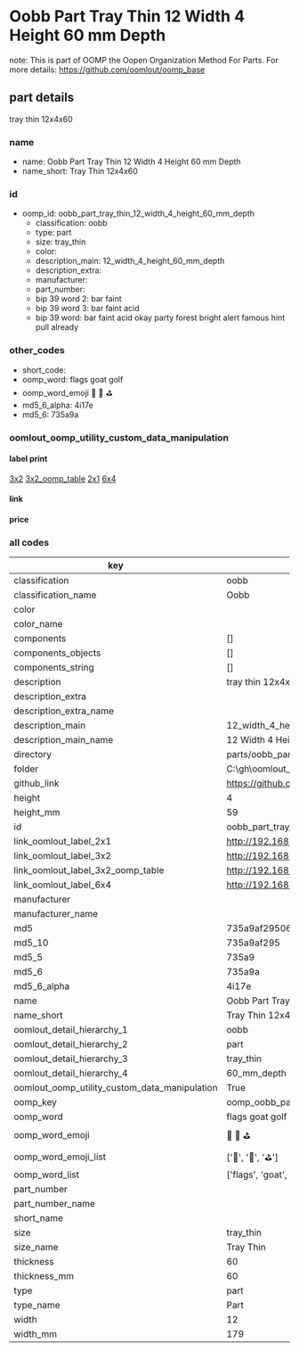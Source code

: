 # Oobb Part Tray Thin 12 Width 4 Height 60 mm Depth  

note: This is part of OOMP the Oopen Organization Method For Parts. For more details: https://github.com/oomlout/oomp_base

##  part details
  



tray thin 12x4x60



### name
* name: Oobb Part Tray Thin 12 Width 4 Height 60 mm Depth
* name_short: Tray Thin 12x4x60 
### id
* oomp_id: oobb_part_tray_thin_12_width_4_height_60_mm_depth
  * classification: oobb
  * type: part
  * size: tray_thin
  * color: 
  * description_main: 12_width_4_height_60_mm_depth
  * description_extra: 
  * manufacturer: 
  * part_number: 
  * bip 39 word 2: bar faint
  * bip 39 word 3: bar faint acid
  * bip 39 word: bar faint acid okay party forest bright alert famous hint pull already

### other_codes
* short_code: 
* oomp_word: flags goat golf
* oomp_word_emoji :flags: :goat: :golf:
* md5_6_alpha: 4i17e
* md5_6: 735a9a






### oomlout_oomp_utility_custom_data_manipulation
#### label print
[3x2](http://192.168.1.245:1112/?label=oomp%204i17e)
[3x2_oomp_table](http://192.168.1.108:1112/?label=oomp%204i17e)
[2x1](http://192.168.1.242:1112/?label=oomp%204i17e)
[6x4](http://192.168.1.55:1112/?label=oomp%204i17e)    

#### link

                              

#### price







### all codes 
| key | value |  
| --- | --- |  
| classification | oobb |  
| classification_name | Oobb |  
| color |  |  
| color_name |  |  
| components | [] |  
| components_objects | [] |  
| components_string | [] |  
| description | tray thin 12x4x60 |  
| description_extra |  |  
| description_extra_name |  |  
| description_main | 12_width_4_height_60_mm_depth |  
| description_main_name | 12 Width 4 Height 60 mm Depth |  
| directory | parts/oobb_part_tray_thin_12_width_4_height_60_mm_depth |  
| folder | C:\gh\oomlout_oobb_version_4_generated_parts\parts\oobb_part_tray_thin_12_width_4_height_60_mm_depth |  
| github_link | https://github.com/oomlout/oomlout_oomp_part_src/tree/main/parts/oobb_part_tray_thin_12_width_4_height_60_mm_depth |  
| height | 4 |  
| height_mm | 59 |  
| id | oobb_part_tray_thin_12_width_4_height_60_mm_depth |  
| link_oomlout_label_2x1 | http://192.168.1.242:1112/?label=oomp%204i17e |  
| link_oomlout_label_3x2 | http://192.168.1.245:1112/?label=oomp%204i17e |  
| link_oomlout_label_3x2_oomp_table | http://192.168.1.108:1112/?label=oomp%204i17e |  
| link_oomlout_label_6x4 | http://192.168.1.55:1112/?label=oomp%204i17e |  
| manufacturer |  |  
| manufacturer_name |  |  
| md5 | 735a9af2950623816cd0499e03d47893 |  
| md5_10 | 735a9af295 |  
| md5_5 | 735a9 |  
| md5_6 | 735a9a |  
| md5_6_alpha | 4i17e |  
| name | Oobb Part Tray Thin 12 Width 4 Height 60 mm Depth |  
| name_short | Tray Thin 12x4x60  |  
| oomlout_detail_hierarchy_1 | oobb |  
| oomlout_detail_hierarchy_2 | part |  
| oomlout_detail_hierarchy_3 | tray_thin |  
| oomlout_detail_hierarchy_4 | 60_mm_depth |  
| oomlout_oomp_utility_custom_data_manipulation | True |  
| oomp_key | oomp_oobb_part_tray_thin_12_width_4_height_60_mm_depth |  
| oomp_word | flags goat golf |  
| oomp_word_emoji | :flags: :goat: :golf: |  
| oomp_word_emoji_list | [':flags:', ':goat:', ':golf:'] |  
| oomp_word_list | ['flags', 'goat', 'golf'] |  
| part_number |  |  
| part_number_name |  |  
| short_name |  |  
| size | tray_thin |  
| size_name | Tray Thin |  
| thickness | 60 |  
| thickness_mm | 60 |  
| type | part |  
| type_name | Part |  
| width | 12 |  
| width_mm | 179 |  
